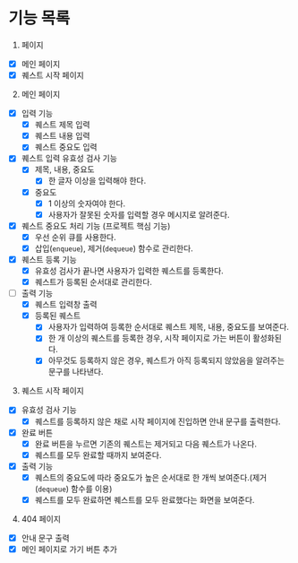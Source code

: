 # 기능 목록

1. 페이지

- [x] 메인 페이지
- [x] 퀘스트 시작 페이지

2. 메인 페이지

- [x] 입력 기능
  - [x] 퀘스트 제목 입력
  - [x] 퀘스트 내용 입력
  - [x] 퀘스트 중요도 입력
- [x] 퀘스트 입력 유효성 검사 기능
  - [x] 제목, 내용, 중요도
    - [x] 한 글자 이상을 입력해야 한다.
  - [x] 중요도
    - [x] 1 이상의 숫자여야 한다.
    - [x] 사용자가 잘못된 숫자를 입력할 경우 메시지로 알려준다.
- [x] 퀘스트 중요도 처리 기능 (프로젝트 핵심 기능)
  - [x] 우선 순위 큐를 사용한다.
  - [x] 삽입(`enqueue`), 제거(`dequeue`) 함수로 관리한다.
- [x] 퀘스트 등록 기능
  - [x] 유효성 검사가 끝나면 사용자가 입력한 퀘스트를 등록한다.
  - [x] 퀘스트가 등록된 순서대로 관리한다.
- [ ] 출력 기능
  - [x] 퀘스트 입력창 출력
  - [x] 등록된 퀘스트
    - [x] 사용자가 입력하여 등록한 순서대로 퀘스트 제목, 내용, 중요도를 보여준다.
    - [x] 한 개 이상의 퀘스트를 등록한 경우, 시작 페이지로 가는 버튼이 활성화된다.
    - [x] 아무것도 등록하지 않은 경우, 퀘스트가 아직 등록되지 않았음을 알려주는 문구를 나타낸다.

3. 퀘스트 시작 페이지

- [x] 유효성 검사 기능
  - [x] 퀘스트를 등록하지 않은 채로 시작 페이지에 진입하면 안내 문구를 출력한다.
- [x] 완료 버튼
  - [x] 완료 버튼을 누르면 기존의 퀘스트는 제거되고 다음 퀘스트가 나온다.
  - [x] 퀘스트를 모두 완료할 때까지 보여준다.
- [x] 출력 기능
  - [x] 퀘스트의 중요도에 따라 중요도가 높은 순서대로 한 개씩 보여준다.(제거(`dequeue`) 함수를 이용)
  - [x] 퀘스트를 모두 완료하면 퀘스트를 모두 완료했다는 화면을 보여준다.

4. 404 페이지

- [x] 안내 문구 출력
- [x] 메인 페이지로 가기 버튼 추가
